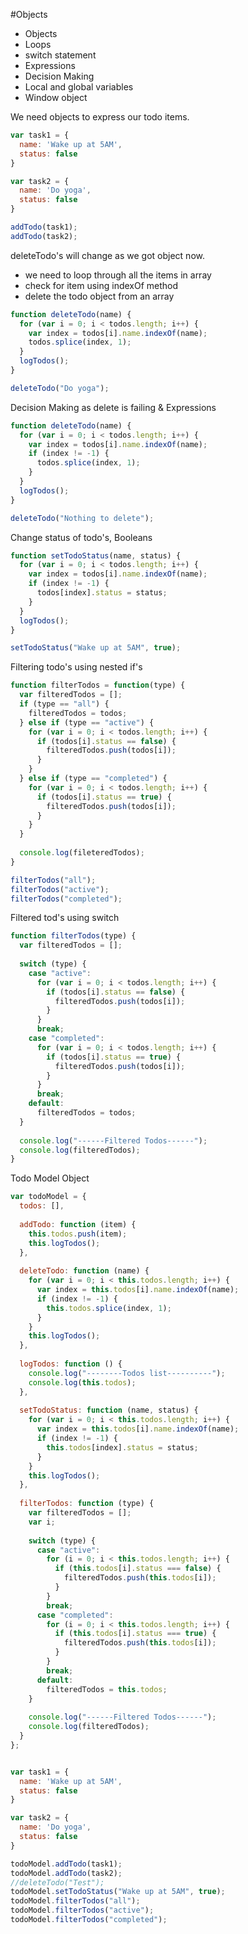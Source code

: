 #Objects

* Objects
* Loops
* switch statement
* Expressions
* Decision Making
* Local and global variables
* Window object

We need objects to express our todo items.

```javascript
var task1 = {
  name: 'Wake up at 5AM',
  status: false
}

var task2 = {
  name: 'Do yoga',
  status: false
}

addTodo(task1);
addTodo(task2);
```

deleteTodo's will change as we got object now.
* we need to loop through all the items in array
* check for item using indexOf method
* delete the todo object from an array

```javascript
function deleteTodo(name) {
  for (var i = 0; i < todos.length; i++) {
    var index = todos[i].name.indexOf(name);
    todos.splice(index, 1);
  }
  logTodos();
}

deleteTodo("Do yoga");
```

Decision Making as delete is failing & Expressions

```javascript
function deleteTodo(name) {
  for (var i = 0; i < todos.length; i++) {
    var index = todos[i].name.indexOf(name);
    if (index != -1) {
      todos.splice(index, 1);
    }
  }
  logTodos();
}

deleteTodo("Nothing to delete");
```

Change status of todo's, Booleans

```javascript
function setTodoStatus(name, status) {
  for (var i = 0; i < todos.length; i++) {
    var index = todos[i].name.indexOf(name);
    if (index != -1) {
      todos[index].status = status;
    }
  }
  logTodos();
}

setTodoStatus("Wake up at 5AM", true);
```

Filtering todo's using nested if's

```javascript
function filterTodos = function(type) {
  var filteredTodos = [];
  if (type == "all") {
    filteredTodos = todos;
  } else if (type == "active") {
    for (var i = 0; i < todos.length; i++) {
      if (todos[i].status == false) {
        filteredTodos.push(todos[i]);
      }
    }
  } else if (type == "completed") {
    for (var i = 0; i < todos.length; i++) {
      if (todos[i].status == true) {
        filteredTodos.push(todos[i]);
      }
    }
  }
  
  console.log(fileteredTodos);
}

filterTodos("all");
filterTodos("active");
filterTodos("completed");
```

Filtered tod's using switch

```javascript
function filterTodos(type) {
  var filteredTodos = [];
  
  switch (type) {
    case "active":
      for (var i = 0; i < todos.length; i++) {
        if (todos[i].status == false) {
          filteredTodos.push(todos[i]);
        }
      }
      break;
    case "completed":
      for (var i = 0; i < todos.length; i++) {
        if (todos[i].status == true) {
          filteredTodos.push(todos[i]);
        }
      }
      break;
    default:
      filteredTodos = todos;
  }
  
  console.log("------Filtered Todos------");
  console.log(filteredTodos);
}
```
Todo Model Object

```javascript
var todoModel = {
  todos: [],
  
  addTodo: function (item) {
    this.todos.push(item);
    this.logTodos();
  },
  
  deleteTodo: function (name) {
    for (var i = 0; i < this.todos.length; i++) {
      var index = this.todos[i].name.indexOf(name);
      if (index != -1) {
        this.todos.splice(index, 1);
      }
    }
    this.logTodos();
  },
  
  logTodos: function () {
    console.log("--------Todos list----------");
    console.log(this.todos);
  },
  
  setTodoStatus: function (name, status) {
    for (var i = 0; i < this.todos.length; i++) {
      var index = this.todos[i].name.indexOf(name);
      if (index != -1) {
        this.todos[index].status = status;
      }
    }
    this.logTodos();
  },
  
  filterTodos: function (type) {
    var filteredTodos = [];
    var i;
    
    switch (type) {
      case "active":
        for (i = 0; i < this.todos.length; i++) {
          if (this.todos[i].status === false) {
            filteredTodos.push(this.todos[i]);
          }
        }
        break;
      case "completed":
        for (i = 0; i < this.todos.length; i++) {
          if (this.todos[i].status === true) {
            filteredTodos.push(this.todos[i]);
          }
        }
        break;
      default:
        filteredTodos = this.todos;
    }
    
    console.log("------Filtered Todos------");
    console.log(filteredTodos);
  }
};


var task1 = {
  name: 'Wake up at 5AM',
  status: false
}

var task2 = {
  name: 'Do yoga',
  status: false
}

todoModel.addTodo(task1);
todoModel.addTodo(task2);
//deleteTodo("Test");
todoModel.setTodoStatus("Wake up at 5AM", true);
todoModel.filterTodos("all");
todoModel.filterTodos("active");
todoModel.filterTodos("completed");
```
